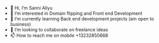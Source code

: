 - 👋 Hi, I’m Sanni Aliyu
- 👀 I’m interested in Domain flipping and Front end Development 
- 🌱 I’m currently learning Back end development projects (am open to business)
- 💞️ I’m looking to collaborate on freelance ideas
- 📫 How to reach me on mobile +13232850668

<!---
HouriDomains/HouriDomains is a ✨ special ✨ repository because its `README.md` (this file) appears on your GitHub profile.
You can click the Preview link to take a look at your changes.
--->
